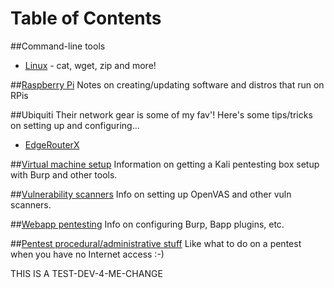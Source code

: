 # Table of Contents
##Command-line tools
* [Linux](/cmdline/linux/index.md) - cat, wget, zip and more!

##[Raspberry Pi](/rasperrypi/index.md)
Notes on creating/updating software and distros that run on RPis

##Ubiquiti 
Their network gear is some of my fav'! Here's some tips/tricks on setting up and configuring...
* [EdgeRouterX](ubiquiti/edgerouterx/index.md)

##[Virtual machine setup](/vm-setup/index.md)
Information on getting a Kali pentesting box setup with Burp and other tools.

##[Vulnerability scanners](/vulnerability-scanners/index.md) 
Info on setting up OpenVAS and other vuln scanners.

##[Webapp pentesting](/pentesting/webapp/index.md)
Info on configuring Burp, Bapp plugins, etc.

##[Pentest procedural/administrative stuff](/pentesting/admin/index.md)
Like what to do on a pentest when you have no Internet access :-)

THIS IS A TEST-DEV-4-ME-CHANGE